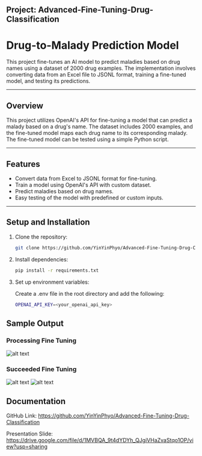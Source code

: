 ## Project: Advanced-Fine-Tuning-Drug-Classification

# Drug-to-Malady Prediction Model

This project fine-tunes an AI model to predict maladies based on drug names using a dataset of 2000 drug examples. The implementation involves converting data from an Excel file to JSONL format, training a fine-tuned model, and testing its predictions.

---

## Overview

This project utilizes OpenAI's API for fine-tuning a model that can predict a malady based on a drug's name. The dataset includes 2000 examples, and the fine-tuned model maps each drug name to its corresponding malady. The fine-tuned model can be tested using a simple Python script.

---

## Features

- Convert data from Excel to JSONL format for fine-tuning.
- Train a model using OpenAI's API with custom dataset.
- Predict maladies based on drug names.
- Easy testing of the model with predefined or custom inputs.

---

## Setup and Installation

1. Clone the repository:
   ```bash
   git clone https://github.com/YinYinPhyo/Advanced-Fine-Tuning-Drug-Classification.git

2. Install dependencies:

    ```bash
    pip install -r requirements.txt
    ```

3. Set up environment variables:

    Create a .env file in the root directory and add the following:
    ```bash
    OPENAI_API_KEY=<your_openai_api_key>
    ```

## Sample Output

### Processing Fine Tuning
![alt text](image.png)

### Succeeded Fine Tuning
![alt text](image-1.png)
![alt text](image-2.png)

## Documentation
GitHub Link:
https://github.com/YinYinPhyo/Advanced-Fine-Tuning-Drug-Classification

Presentation Slide:
https://drive.google.com/file/d/1MVBQA_9t4dYDYh_QJgiVHaZvaStqo1OP/view?usp=sharing

